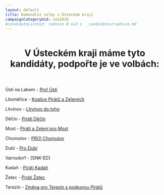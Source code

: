 ```yaml
---
layout: default
title: Komunální volby v Ústeckém kraji
campaignCategoryUid: usk2018
#candidateListUid: radnice # uid z `_candidates/radnice.md`
---
```

<div class="row">
  <div class="columns">
    <div class="o-section">
      <div class="o-section-inner">
          <header class="c-page-header">
            <h1 itemprop="headline" class="c-page-title">V Ústeckém kraji máme tyto kandidáty, podpořte je ve volbách:</h1>
          </header>


Ústí na Labem - [Pro! Ústí](http://www.planprousti.cz/)

Litoměřice - [Koalice Pirátů a Zelených](https://litomericko.pirati.cz/)

Litvínov - [Litvínov do toho](https://www.litvinovdotoho.cz/inpage/kandiduji-za-nas/)

Děčín - [Piráti Děčín](http://www.piratidecin.cz/kandidatka)

Most - [Piráti a Zelení pro Most](http://piratiazelenipromost.cz/)

Chomutov - [PRO! Chomutov](http://www.procv.cz/#kandidatka)

Dubí - [Pro Dubí](https://www.facebook.com/PRO-Dub%C3%AD-2088015821455116)

Varnsdorf - [SNK-ED]

Kadaň - [Piráti Kadaň](http://www.piratikadan.cz/index.html#team)

Žatec - [Piráti Žatec](https://www.facebook.com/PiratiZatec)

Terezín - [Změna pro Terezín s podporou Pirátů](https://www.facebook.com/ZmenaProTerezinPirati/)
</div>
    </div>
  </div>
</div>
